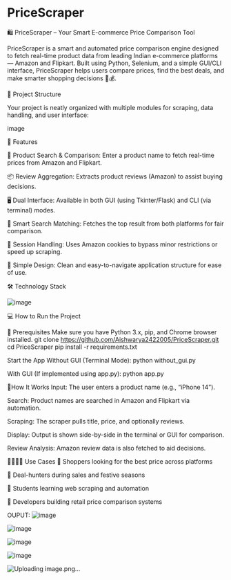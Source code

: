 # PriceScraper
🛍️ PriceScraper – Your Smart E-commerce Price Comparison Tool

PriceScraper is a smart and automated price comparison engine designed to fetch real-time product data from leading Indian e-commerce platforms — Amazon and Flipkart. Built using Python, Selenium, and a simple GUI/CLI interface, PriceScraper helps users compare prices, find the best deals, and make smarter shopping decisions 🧠💰.

📂 Project Structure

Your project is neatly organized with multiple modules for scraping, data handling, and user interface:

image

🚀 Features

🔎 Product Search & Comparison: Enter a product name to fetch real-time prices from Amazon and Flipkart.

📦 Review Aggregation: Extracts product reviews (Amazon) to assist buying decisions.

🖥️ Dual Interface: Available in both GUI (using Tkinter/Flask) and CLI (via terminal) modes.

🧠 Smart Search Matching: Fetches the top result from both platforms for fair comparison.

📁 Session Handling: Uses Amazon cookies to bypass minor restrictions or speed up scraping.

💬 Simple Design: Clean and easy-to-navigate application structure for ease of use.

🛠️ Technology Stack

![image](https://github.com/user-attachments/assets/f21972d8-2fdc-423b-a2c6-8c353aace12a)



💻 How to Run the Project

🔧 Prerequisites Make sure you have Python 3.x, pip, and Chrome browser installed. git clone https://github.com/Aishwarya2422005/PriceScraper.git cd PriceScraper pip install -r requirements.txt

Start the App Without GUI (Terminal Mode): python without_gui.py

With GUI (If implemented using app.py): python app.py

🤖How It Works Input: The user enters a product name (e.g., “iPhone 14”).

Search: Product names are searched in Amazon and Flipkart via automation.

Scraping: The scraper pulls title, price, and optionally reviews.

Display: Output is shown side-by-side in the terminal or GUI for comparison.

Review Analysis: Amazon review data is also fetched to aid decisions.

👨‍👩‍👧‍👦 Use Cases 📌 Shoppers looking for the best price across platforms

📌 Deal-hunters during sales and festive seasons

📌 Students learning web scraping and automation

📌 Developers building retail price comparison systems

OUPUT:
![image](https://github.com/user-attachments/assets/774bf1b0-6a6a-4da0-ab1b-1c86adf94c05)

![image](https://github.com/user-attachments/assets/ec2acfd9-db6e-4e3f-8625-dad00181fbad)

![image](https://github.com/user-attachments/assets/6094841f-426c-471d-926b-1ab893d960dc)

![image](https://github.com/user-attachments/assets/3ed0efa5-6662-4178-a1e7-50f17259fa14)

![Uploading image.png…]()





